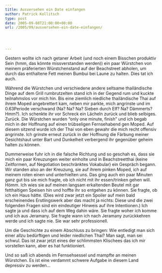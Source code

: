 ```yaml
---
title: Ausversehen ein Date einfangen
author: Patrick Kollitsch
type: post
date: 2005-09-08T21:00:00+00:00
url: /2005/09/ausversehen-ein-date-einfangen/




---
```

Gestern wollte ich nach getaner Arbeit (und noch einem Bisschen produktiv Sein (hmm, das k&ouml;nnte missverstanden werden)) ein paar W&uuml;rstchen von meinem pr&auml;ferierten W&uuml;rstchenstand auf der Beachstreet abholen, um durch das enthaltene Fett meinen Bumbui bei Laune zu halten. Dies tat ich auch. 

W&auml;hrend die W&uuml;rstchen und verschiedene andere seltsame thail&auml;ndische Dinge auf dem Grill rumbrutzelten stand ich in der Gegend rum und kuckte teilnahmslos vor mich hin. Bis eine ziemlich niedliche thail&auml;ndische Thai auf ihrem Moped angebrettert kam, neben mir parkte, mich angrinste und im 0.63Periode verschwand (Na? Na? Na? Sieben durch Elf? Na? D&auml;mmerts? Hmm?). Ich schenkte ihr vor Schreck ein L&auml;cheln zur&uuml;ck und blieb selbiges. Zur&uuml;ck. Die W&uuml;rstchen wurden &#8220;only one minute, finish&#8221; und ich begab mich in der Hoffnung auf einen tr&uuml;bseligen Fernsehabend gen Moped. Auf diesem sitzend wurde ich der Thai von eben gewahr die mich recht offensiv angrinste. Ich grinste erneut zur&uuml;ck in der Hoffnung die F&auml;rbung meiner Gesichtshaut unter Bart und Dunkelheit verbergend ihr gegen&uuml;ber geheim halten zu k&ouml;nnen. 

Dummerweise fuhr ich in die falsche Richtung und so geschah es, dass sie mich ein paar Kreuzungen weiter einholte und in Beachstreetthai (keine Zeitformen, auf Negotiation beschr&auml;nktes Vokabular) ein Gespr&auml;ch begann. Wir standen also an der Kreuzung, sie auf ihrem pinken Moped, ich auf meinem roten einen und unterhielten uns. Das ging auch ein paar Minuten ganz gut bis sie mich fragte, ob ich nicht mit ihr essen/trinken gehen will. H&ouml;mm. Ich wies sie auf meinen langsam erkaltenden Beutel mit gar fetthaltigen Speisen hin und hoffte ihr so entgehen zu k&ouml;nnen. Sie fragte, ob ich ein Haus h&auml;tte. (Dies wird zwar jetzt ein Spoiler auf mein bald erscheinendes Erstlingswerk aber das macht ja nichts: Diese und die zwei folgenden Fragen sind ein eindeutiger Hinweis auf ihre Intentionen.) Ich sagte ja und dass ich auf dem Weg dahin w&auml;re. Sie fragte woher ich komme und ich aus Jeramany. Sie fragte wann ich nach Jeramany zur&uuml;ckkehren werde und ich sagte nie. Sie war sehr professionell.

Um die Geschichte zu einem Abschluss zu bringen: Wie entledigt man sich einer allzu bed&uuml;rftigen und leider niedlichen Thai? Man sagt, man sei schwul. Das ist zwar jetzt eines der schlimmsten Klischees das ich mir vorstellen kann, aber es hat funktioniert.

Und so sa&szlig; ich abends im Fernsehsessel und mampfte an meinen W&uuml;rstchen. Es ist eine verdammt schwere Aufgabe in diesem Land depressiv zu werden&#8230;